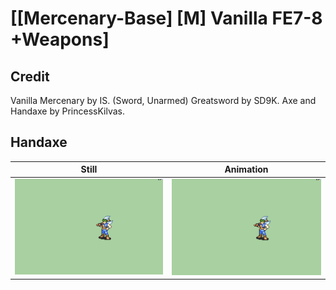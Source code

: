 # [\[Mercenary-Base\] \[M\] Vanilla FE7-8 +Weapons]

## Credit

Vanilla Mercenary by IS. (Sword, Unarmed)
Greatsword by SD9K.
Axe and Handaxe by PrincessKilvas.
	
## Handaxe

| Still | Animation |
| :---: | :-------: |
| ![Handaxe still](./Handaxe_000.png) | ![Handaxe animation](./Handaxe.gif) |
